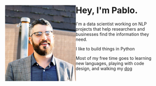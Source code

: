 # Hey, I'm Pablo.  <img src="./profile.jpg" alt="Lola Ray" height="250" align="left">

I'm a data scientist working on NLP projects that help researchers and businesses find the information they need. 

I like to build things in Python

Most of my free time goes to learning new languages, playing with code design, and walking my [dog](./lola.jpg)
